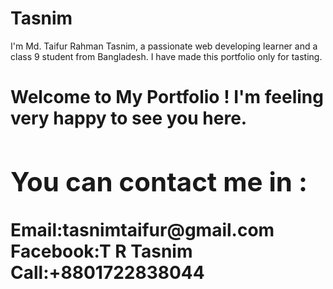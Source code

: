 # Tasnim
<!DOCTYPE html>
<html>
<head>
I'm Md. Taifur Rahman Tasnim, a passionate web developing learner and a class 9 student from Bangladesh. I have made this portfolio only for tasting. 
</head>
<body>
    <h1>Welcome to My Portfolio ! I'm feeling very happy to see you here.
</body>
<footer>
<h2>You can contact me in :</h2>
    Email:tasnimtaifur@gmail.com 
 Facebook:T R Tasnim             Call:+8801722838044
</footer>
    </html>

